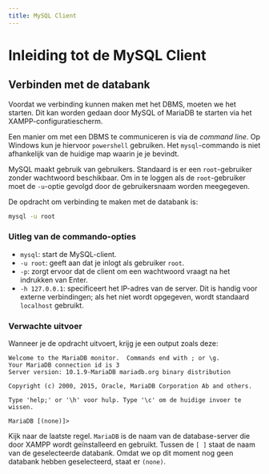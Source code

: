 ```yaml
---
title: MySQL Client
---
```


# Inleiding tot de MySQL Client

## Verbinden met de databank

Voordat we verbinding kunnen maken met het DBMS, moeten we het starten. Dit kan worden gedaan door MySQL of MariaDB te starten via het XAMPP-configuratiescherm.

Een manier om met een DBMS te communiceren is via de _command line_. Op Windows kun je hiervoor `powershell` gebruiken. Het `mysql`-commando is niet afhankelijk van de huidige map waarin je je bevindt.

MySQL maakt gebruik van gebruikers. Standaard is er een `root`-gebruiker zonder wachtwoord beschikbaar. Om in te loggen als de `root`-gebruiker moet de `-u`-optie gevolgd door de gebruikersnaam worden meegegeven.

De opdracht om verbinding te maken met de databank is:

```bash
mysql -u root
```

### Uitleg van de commando-opties

- `mysql`: start de MySQL-client.
- `-u root`: geeft aan dat je inlogt als gebruiker `root`.
- `-p`: zorgt ervoor dat de client om een wachtwoord vraagt na het indrukken van Enter.
- `-h 127.0.0.1`: specificeert het IP-adres van de server. Dit is handig voor externe verbindingen; als het niet wordt opgegeven, wordt standaard `localhost` gebruikt.

### Verwachte uitvoer

Wanneer je de opdracht uitvoert, krijg je een output zoals deze:

```
Welcome to the MariaDB monitor.  Commands end with ; or \g.
Your MariaDB connection id is 3
Server version: 10.1.9-MariaDB mariadb.org binary distribution

Copyright (c) 2000, 2015, Oracle, MariaDB Corporation Ab and others.

Type 'help;' or '\h' voor hulp. Type '\c' om de huidige invoer te wissen.

MariaDB [(none)]>
```

Kijk naar de laatste regel. `MariaDB` is de naam van de database-server die door XAMPP wordt geïnstalleerd en gebruikt. Tussen de `[ ]` staat de naam van de geselecteerde databank. Omdat we op dit moment nog geen databank hebben geselecteerd, staat er `(none)`. 

